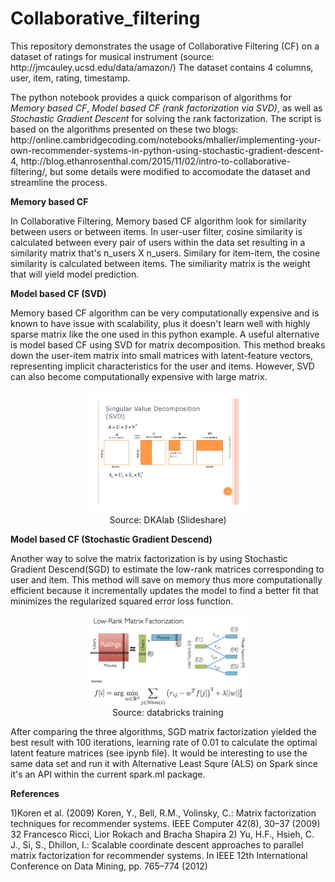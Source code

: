 # Collaborative_filtering

<p> This repository demonstrates the usage of Collaborative Filtering (CF) on a dataset of ratings for musical instrument (source: http://jmcauley.ucsd.edu/data/amazon/)
The dataset contains 4 columns, user, item, rating, timestamp. </p>

<p>The python notebook provides a quick comparison of algorithms for <i> Memory based CF</i>, <i>Model based CF (rank factorization via SVD)</i>, as well as <i>Stochastic Gradient Descent</i> for solving the rank factorization.
The script is based on the algorithms presented on these two blogs: http://online.cambridgecoding.com/notebooks/mhaller/implementing-your-own-recommender-systems-in-python-using-stochastic-gradient-descent-4, 
http://blog.ethanrosenthal.com/2015/11/02/intro-to-collaborative-filtering/, but some details were modified to accomodate the dataset and streamline the process. </p>


<b>Memory based CF  </b>
<p>In Collaborative Filtering, Memory based CF algorithm look for similarity between users or between items. In user-user filter, cosine similarity is calculated between every pair of users within the data set resulting in a similarity matrix that's n_users X n_users. Similary for item-item, the cosine similarity is calculated between items. 
The similiarity matrix is the weight that will yield model prediction. </p>

<b>Model based CF (SVD) </b>
<p>Memory based CF algorithm can be very computationally expensive and is known to have issue with scalability, plus it doesn't learn well with highly sparse matrix like the one used in this python example.
A useful alternative is model based CF using SVD for matrix decomposition. This method breaks down the user-item matrix into small matrices with latent-feature vectors,
representing implicit characteristics for the user and items. However, SVD can also become computationally expensive with large matrix. </p>
<p align='center'><a href="https://www.slideshare.net/DKALab/collaborativefilteringfactorization"><img src= 'svd.jpg', width=50%, height=50%></a><br> Source: DKAlab (Slideshare)</p>

<b>Model based CF (Stochastic Gradient Descend) </b>
<p>Another way to solve the matrix factorization is by using Stochastic Gradient Descend(SGD) to estimate the low-rank matrices corresponding to user and item. This method will save on memory thus more computationally efficient because it incrementally updates the model to find a better fit that minimizes the regularized squared error loss function.

<p align='center'><a href="https://databricks-training.s3.amazonaws.com/movie-recommendation-with-mllib.html"><img src= 'matrix_factorization.png', width=50%, height=50%></a> <br>Source: databricks training</p>

<p>After comparing the three algorithms, SGD matrix factorization yielded the best result with 100 iterations, learning rate of 0.01 to calculate the optimal latent feature matrices (see ipynb file). It would be interesting to use the same data set and run it with Alternative Least Squre (ALS) on Spark since it's an API within the current spark.ml package. 

<b>References</b>
<p>1)Koren et al. (2009) Koren, Y., Bell, R.M., Volinsky, C.: Matrix factorization techniques for recommender systems. IEEE Computer 42(8), 30–37 (2009) 32 Francesco Ricci, Lior Rokach and Bracha Shapira
2) Yu, H.F., Hsieh, C. J., Si, S., Dhillon, I.: Scalable coordinate descent approaches to parallel matrix factorization for recommender systems. In IEEE 12th International Conference on Data Mining, pp. 765–774 (2012)</p>
